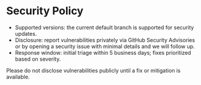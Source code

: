 # Security Policy

- Supported versions: the current default branch is supported for security updates.
- Disclosure: report vulnerabilities privately via GitHub Security Advisories or by opening a security issue with minimal details and we will follow up.
- Response window: initial triage within 5 business days; fixes prioritized based on severity.

Please do not disclose vulnerabilities publicly until a fix or mitigation is available.

